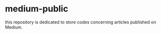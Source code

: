 # medium-public
this repository is dedicated to store codes concerning articles published on Medium.

